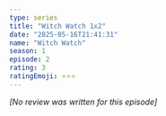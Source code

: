 ```yaml
---
type: series
title: "Witch Watch 1x2"
date: "2025-05-16T21:41:31"
name: "Witch Watch"
season: 1
episode: 2
rating: 3
ratingEmoji: ⭐️⭐️⭐️
---
```


*[No review was written for this episode]*
